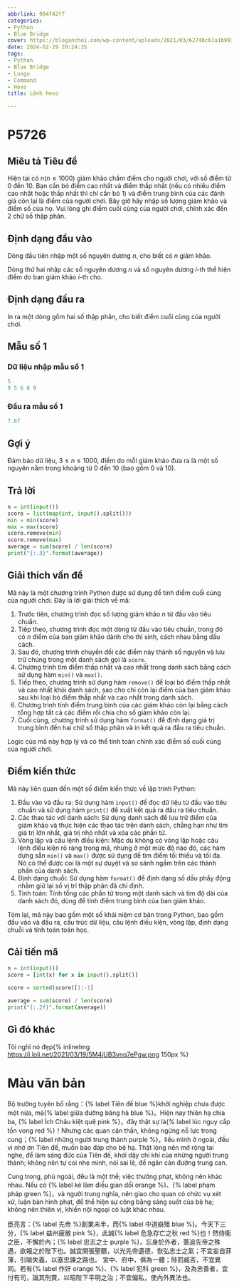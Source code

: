 ```yaml
---
abbrlink: 904f42f7
categories:
- Python
- Blue Bridge
cover: https://bloganchoi.com/wp-content/uploads/2021/03/6274bc61a1b99347022e70d0ca68ba93.jpg       
date: 2024-02-29 20:24:35
tags:
- Python
- Blue Bridge
- Luogu
- Command 
- Hexo
title: Lệnh hexo

---
```


# P5726


## Miêu tả Tiêu đề

Hiện tại có $n(n \le 1000)$ giám khảo chấm điểm cho người chơi, với số điểm từ $0$ đến $10$. Bạn cần bỏ điểm cao nhất và điểm thấp nhất (nếu có nhiều điểm cao nhất hoặc thấp nhất thì chỉ cần bỏ 1) và điểm trung bình của các đánh giá còn lại là điểm của người chơi. Bây giờ hãy nhập số lượng giám khảo và điểm số của họ. Vui lòng ghi điểm cuối cùng của người chơi, chính xác đến $2$ chữ số thập phân.

## Định dạng đầu vào

Dòng đầu tiên nhập một số nguyên dương $n$, cho biết có $n$ giám khảo.

Dòng thứ hai nhập các số nguyên dương $n$ và số nguyên dương $i$-th thể hiện điểm do ban giám khảo $i$-th cho.

## Định dạng đầu ra

In ra một dòng gồm hai số thập phân, cho biết điểm cuối cùng của người chơi.

## Mẫu số 1

### Dữ liệu nhập mẫu số 1

```python
5
9 5 6 8 9
```

### Đầu ra mẫu số 1

```python
7.67
```

## Gợi ý

Đảm bảo dữ liệu, $3 \leq n \leq 1000$, điểm do mỗi giám khảo đưa ra là một số nguyên nằm trong khoảng từ $0$ đến $10$ (bao gồm $0$ và $10$).

## Trả lời

```python
n = int(input())
score = list(map(int, input().split()))
min = min(score)
max = max(score)
score.remove(min)
score.remove(max)
average = sum(score) / len(score)
print("{:.3}".format(average))
```

## Giải thích vấn đề

Mã này là một chương trình Python được sử dụng để tính điểm cuối cùng của người chơi. Đây là lời giải thích về mã:

1. Trước tiên, chương trình đọc số lượng giám khảo $n$ từ đầu vào tiêu chuẩn.
2. Tiếp theo, chương trình đọc một dòng từ đầu vào tiêu chuẩn, trong đó có $n$ điểm của ban giám khảo dành cho thí sinh, cách nhau bằng dấu cách.
3. Sau đó, chương trình chuyển đổi các điểm này thành số nguyên và lưu trữ chúng trong một danh sách gọi là `score`.
4. Chương trình tìm điểm thấp nhất và cao nhất trong danh sách bằng cách sử dụng hàm `min()` và `max()`.
5. Tiếp theo, chương trình sử dụng hàm `remove()` để loại bỏ điểm thấp nhất và cao nhất khỏi danh sách, sao cho chỉ còn lại điểm của ban giám khảo sau khi loại bỏ điểm thấp nhất và cao nhất trong danh sách.
6. Chương trình tính điểm trung bình của các giám khảo còn lại bằng cách tổng hợp tất cả các điểm rồi chia cho số giám khảo còn lại.
7. Cuối cùng, chương trình sử dụng hàm `format()` để định dạng giá trị trung bình đến hai chữ số thập phân và in kết quả ra đầu ra tiêu chuẩn.

Logic của mã này hợp lý và có thể tính toán chính xác điểm số cuối cùng của người chơi.

## Điểm kiến ​​thức

Mã này liên quan đến một số điểm kiến ​​thức về lập trình Python:

1. Đầu vào và đầu ra: Sử dụng hàm `input()` để đọc dữ liệu từ đầu vào tiêu chuẩn và sử dụng hàm `print()` để xuất kết quả ra đầu ra tiêu chuẩn.
2. Các thao tác với danh sách: Sử dụng danh sách để lưu trữ điểm của giám khảo và thực hiện các thao tác trên danh sách, chẳng hạn như tìm giá trị lớn nhất, giá trị nhỏ nhất và xóa các phần tử.
3. Vòng lặp và câu lệnh điều kiện: Mặc dù không có vòng lặp hoặc câu lệnh điều kiện rõ ràng trong mã, nhưng ở một mức độ nào đó, các hàm dựng sẵn `min()` và `max()` được sử dụng để tìm điểm tối thiểu và tối đa. Nó có thể được coi là một sự duyệt và so sánh ngầm trên các thành phần của danh sách.
4. Định dạng chuỗi: Sử dụng hàm `format()` để định dạng số dấu phẩy động nhằm giữ lại số vị trí thập phân đã chỉ định.
5. Tính toán: Tính tổng các phần tử trong một danh sách và tìm độ dài của danh sách đó, dùng để tính điểm trung bình của ban giám khảo.

Tóm lại, mã này bao gồm một số khái niệm cơ bản trong Python, bao gồm đầu vào và đầu ra, cấu trúc dữ liệu, câu lệnh điều kiện, vòng lặp, định dạng chuỗi và tính toán toán học.

## Cải tiến mã

```python
n = int(input())
score = [int(x) for x in input().split()]

score = sorted(score)[1:-1]

average = sum(score) / len(score)
print("{:.2f}".format(average))
```

## Gì đó khác

Tôi nghĩ nó đẹp{% inlineImg https://i.loli.net/2021/03/19/5M4jUB3ynq7ePgw.png 150px %}

# Màu văn bản

Bộ trưởng tuyên bố rằng：{% label Tiên đế blue %}khởi nghiệp chưa được một nửa, mà{% label giữa đường băng hà blue %}。Hiện nay thiên hạ chia ba, {% label Ích Châu kiệt quệ pink %}，đây thật sự là{% label lúc nguy cấp tồn vong red %}！Nhưng các quan cận thần, không ngừng nỗ lực trong cung；{% label những người trung thành purple %}，liều mình ở ngoài, đều vì nhớ ơn Tiên đế, muốn báo đáp cho bệ hạ. Thật lòng nên mở rộng tai nghe, để làm sáng đức của Tiên đế, khơi dậy chí khí của những người trung thành; không nên tự coi nhẹ mình, nói sai lẽ, để ngăn cản đường trung can.

Cung trong, phủ ngoài, đều là một thể; việc thưởng phạt, không nên khác nhau. Nếu có {% label kẻ làm điều gian dối orange %}、{% label phạm pháp green %}，và người trung nghĩa, nên giao cho quan có chức vụ xét xử, luận bàn hình phạt, để thể hiện sự công bằng sáng suốt của bệ hạ; không nên thiên vị, khiến nội ngoại có luật khác nhau.

臣亮言：{% label 先帝 %}創業未半，而{% label 中道崩殂 blue %}。今天下三分，{% label 益州疲敝 pink %}，此誠{% label 危急存亡之秋 red %}也！然侍衞之臣，不懈於內；{% label 忠志之士 purple %}，忘身於外者，蓋追先帝之殊遇，欲報之於陛下也。誠宜開張聖聽，以光先帝遺德，恢弘志士之氣；不宜妄自菲薄，引喻失義，以塞忠諫之路也。
宮中、府中，俱為一體；陟罰臧否，不宜異同。若有{% label 作奸 orange %}、{% label 犯科 green %}，及為忠善者，宜付有司，論其刑賞，以昭陛下平明之治；不宜偏私，使內外異法也。

